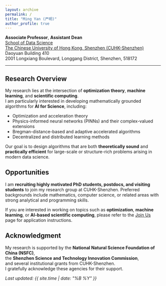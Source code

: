 ```yaml
---
layout: archive
permalink: /
title: "Ming Yan (严明)"
author_profile: true
---
```



**Associate Professor**, **Assistant Dean** <br>
[School of Data Science](https://sds.cuhk.edu.cn)  <br>
[The Chinese University of Hong Kong, Shenzhen (CUHK-Shenzhen)](https://www.cuhk.edu.cn/en)  <br>
Daoyuan Building 410 <br>
2001 Longxiang Boulevard, Longgang District, Shenzhen, 518172

<!--Associate Professor (on leave from August 2022)\
[Department of Computational Mathematics, Science and Engineering (CMSE)](https://cmse.msu.edu/)\
[Department of Mathematics](https://math.msu.edu/)\
[Michigan State University](https://msu.edu/)-->
---

## Research Overview
My research lies at the intersection of **optimization theory**, **machine learning**, and **scientific computing**.  
I am particularly interested in developing mathematically grounded algorithms for **AI for Science**, including:

* Optimization and acceleration theory  
* Physics-informed neural networks (PINNs) and their complex-valued extensions  
* Bregman-distance-based and adaptive accelerated algorithms  
* Decentralized and distributed learning methods

Our goal is to design algorithms that are both **theoretically sound** and **practically efficient** for large-scale or structure-rich problems arising in modern data science.


## Opportunities

I am **recruiting highly motivated PhD students, postdocs, and visiting students** to join my research group at CUHK-Shenzhen. Preferred backgrounds include mathematics, computer science, or related areas with strong analytical and programming skills.   

If you are interested in working on topics such as **optimization**, **machine learning**, or **AI-based scientific computing**, please refer to the [Join Us](/join_us/) page for application instructions.


## Acknowledgment

My research is supported by the **National Natural Science Foundation of China (NSFC)**,  
the **Shenzhen Science and Technology Innovation Commission**,  
and several institutional grants from CUHK-Shenzhen.  
I gratefully acknowledge these agencies for their support.


_Last updated: {{ site.time | date: "%B %Y" }}_
